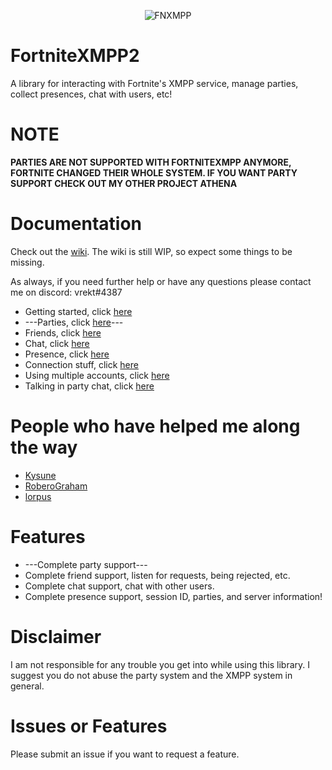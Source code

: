 <p align="center">
  <img src="https://i.imgur.com/xmvIXPz.jpg" alt="FNXMPP"/>
</p>

# FortniteXMPP2
A library for interacting with Fortnite's XMPP service, manage parties, collect presences, chat with users, etc!

# NOTE

**PARTIES ARE NOT SUPPORTED WITH FORTNITEXMPP ANYMORE, FORTNITE CHANGED THEIR WHOLE SYSTEM. IF YOU WANT PARTY SUPPORT CHECK OUT MY OTHER PROJECT ATHENA**

# Documentation
Check out the [wiki](https://github.com/Vrekt/FortniteXMPP2/wiki). The wiki is still WIP, so expect some things to be missing.

As always, if you need further help or have any questions please contact me on discord: vrekt#4387

- Getting started, click [here](https://github.com/Vrekt/FortniteXMPP2/wiki/Login-to-initialize-a-new-instance)
- ---Parties, click [here](https://github.com/Vrekt/FortniteXMPP2/wiki/All-about-parties)---
- Friends, click [here](https://github.com/Vrekt/FortniteXMPP2/wiki/How-to-listen-for-certain-friend-events)
- Chat, click [here](https://github.com/Vrekt/FortniteXMPP2/wiki/How-to-listen-and-reply-to-messages)
- Presence, click [here](https://github.com/Vrekt/FortniteXMPP2/wiki/Presence)
- Connection stuff, click [here](https://github.com/Vrekt/FortniteXMPP2/wiki/Roster-and-better-connection-handling)
- Using multiple accounts, click [here](https://github.com/Vrekt/FortniteXMPP2/wiki/Using-multiple-accounts)
- Talking in party chat, click [here](https://github.com/Vrekt/FortniteXMPP/wiki/How-to-talk-in-party-chat)

# People who have helped me along the way
- [Kysune](https://github.com/SzymonLisowiec)
- [RoberoGraham](https://github.com/RobertoGraham/fortnite-2)
- [lorpus](https://github.com/lorpus)

# Features 
- ---Complete party support--- 
- Complete friend support, listen for requests, being rejected, etc.
- Complete chat support, chat with other users.
- Complete presence support, session ID, parties, and server information!

# Disclaimer
I am not responsible for any trouble you get into while using this library. I suggest you do not abuse the party system and the XMPP system in general.

# Issues or Features
Please submit an issue if you want to request a feature.
